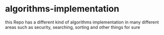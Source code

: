 # algorithms-implementation
this Repo has a different kind of algorithms implementation in many different areas such as security, searching, sorting and other things for sure
